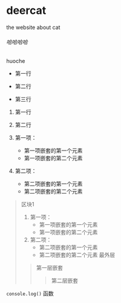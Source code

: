 # deercat
the website about cat 
###### 哈哈哈哈
huoche
* 第一行
+ 第二行
- 第三行  

1. 第一行  
2. 第二行

1. 第一项：
    - 第一项嵌套的第一个元素
    - 第一项嵌套的第二个元素
2. 第二项：
    - 第二项嵌套的第一个元素
    - 第二项嵌套的第二个元素

> 区块1
> 1. 第一项：
>    - 第一项嵌套的第一个元素
>    - 第一项嵌套的第二个元素
> 2. 第二项：
>    - 第二项嵌套的第一个元素
>    - 第二项嵌套的第二个元素
> 最外层
> > 第一层嵌套
> > > 第二层嵌套

`console.log()` 函数